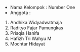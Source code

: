 - Nama Kelompok : Number One
- Anggota :
1. Andhika Widyadwatmaja
2. Radityo Fajar Pamungkas
3. Prisqia Hanifa
4. Hafizh Tri Wahyu M
5. Mochtar Hidayat